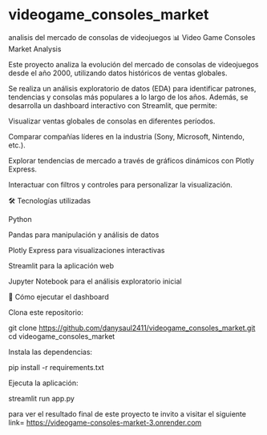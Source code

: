 # videogame_consoles_market
analisis del mercado de consolas de videojuegos 
📊 Video Game Consoles Market Analysis

Este proyecto analiza la evolución del mercado de consolas de videojuegos desde el año 2000, utilizando datos históricos de ventas globales.

Se realiza un análisis exploratorio de datos (EDA) para identificar patrones, tendencias y consolas más populares a lo largo de los años. Además, se desarrolla un dashboard interactivo con Streamlit, que permite:

Visualizar ventas globales de consolas en diferentes períodos.

Comparar compañías líderes en la industria (Sony, Microsoft, Nintendo, etc.).

Explorar tendencias de mercado a través de gráficos dinámicos con Plotly Express.

Interactuar con filtros y controles para personalizar la visualización.

🛠️ Tecnologías utilizadas

Python

Pandas para manipulación y análisis de datos

Plotly Express para visualizaciones interactivas

Streamlit para la aplicación web

Jupyter Notebook para el análisis exploratorio inicial

🚀 Cómo ejecutar el dashboard

Clona este repositorio:

git clone https://github.com/danysaul2411/videogame_consoles_market.git
cd videogame_consoles_market


Instala las dependencias:

pip install -r requirements.txt


Ejecuta la aplicación:

streamlit run app.py


para ver el resultado final de este proyecto te invito a visitar el siguiente link= https://videogame-consoles-market-3.onrender.com
